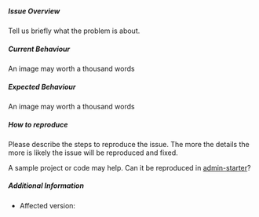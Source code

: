 ##### Issue Overview

Tell us briefly what the problem is about.

##### Current Behaviour

An image may worth a thousand words

##### Expected Behaviour

An image may worth a thousand words

##### How to reproduce  

Please describe the steps to reproduce the issue. The more the details the more is likely the issue will be reproduced and fixed.

A sample project or code may help. Can it be reproduced in [admin-starter](https://github.com/adminfaces/admin-starter)?

##### Additional Information

* Affected version: 